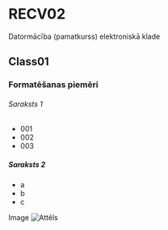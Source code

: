 # RECV02
Datormācība (pamatkurss) elektroniskā klade

## Class01
### Formatēšanas piemēri
###### Saraksts 1
- 001
- 002
- 003

##### Saraksts 2
- a
- b 
- c

Image
![Attēls](https://upload.wikimedia.org/wikipedia/commons/7/78/Image.jpg)

